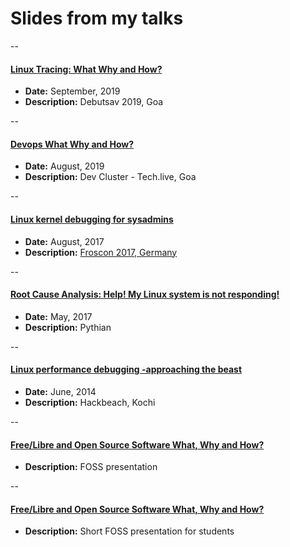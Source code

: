 # Slides from my talks

--

#### [Linux Tracing: What Why and How?](../assets/slides/debug-tracing-debutsav.pdf)
- **Date:** September, 2019
- **Description:** Debutsav 2019, Goa

--
#### [Devops What Why and How?](../assets/slides/Devops.pdf)
- **Date:** August, 2019
- **Description:** Dev Cluster - Tech.live, Goa

--
#### [Linux kernel debugging for sysadmins](../assets/slides/Linux-kernel-debugging-for-sysadmins..pdf)
- **Date:** August, 2017
- **Description:** [Froscon 2017, Germany](https://media.ccc.de/v/froscon2017-1925-linux_kernel_debugging_for_sysadmins)

--
#### [Root Cause Analysis: Help! My Linux system is not responding!](../assets/slides/RCA%20-%20Pythianology.pdf)
- **Date:** May, 2017
- **Description:** Pythian
  
--
#### [Linux performance debugging -approaching the beast](../assets/slides/Linux%20performance%20debugging.pdf)
- **Date:** June, 2014
- **Description:** Hackbeach, Kochi

--  
#### [Free/Libre and Open Source Software What, Why and How?](../assets/slides/FOSS-NEW.pdf)
- **Description:** FOSS presentation

--
#### [Free/Libre and Open Source Software What, Why and How?](../assets/slides/foss.pdf)
- **Description:**  Short FOSS presentation for students